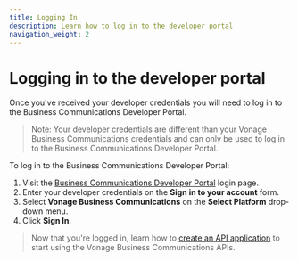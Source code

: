 ```yaml
---
title: Logging In
description: Learn how to log in to the developer portal
navigation_weight: 2
---
```


#  Logging in to the developer portal

Once you've received your developer credentials you will need to log in to the Business Communications Developer Portal.

> Note: Your developer credentials are different than your Vonage Business Communications credentials and can only be used to log in to the Business Communications Developer Portal.

To log in to the Business Communications Developer Portal:

1. Visit the [Business Communications Developer Portal](https://apimanager.uc.vonage.com) login page.
2. Enter your developer credentials on the **Sign in to your account** form.
3. Select **Vonage Business Communications** on the **Select Platform** drop-down menu.
4. Click **Sign In**.

> Now that you're logged in, learn how to [create an API application](/getting-started/create-an-application) to start using the Vonage Business Communications APIs.
